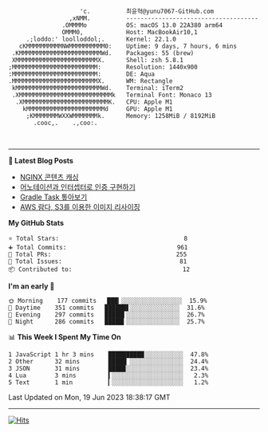 
```text
                    'c.          최윤혁@yunu7067-GitHub.com
                 ,xNMM.          -------------------------------------
               .OMMMMo           OS: macOS 13.0 22A380 arm64
               OMMM0,            Host: MacBookAir10,1
     .;loddo:' loolloddol;.      Kernel: 22.1.0
   cKMMMMMMMMMMNWMMMMMMMMMM0:    Uptime: 9 days, 7 hours, 6 mins
 .KMMMMMMMMMMMMMMMMMMMMMMMWd.    Packages: 55 (brew)
 XMMMMMMMMMMMMMMMMMMMMMMMX.      Shell: zsh 5.8.1
;MMMMMMMMMMMMMMMMMMMMMMMM:       Resolution: 1440x900
:MMMMMMMMMMMMMMMMMMMMMMMM:       DE: Aqua
.MMMMMMMMMMMMMMMMMMMMMMMMX.      WM: Rectangle
 kMMMMMMMMMMMMMMMMMMMMMMMMWd.    Terminal: iTerm2
 .XMMMMMMMMMMMMMMMMMMMMMMMMMMk   Terminal Font: Monaco 13
  .XMMMMMMMMMMMMMMMMMMMMMMMMK.   CPU: Apple M1
    kMMMMMMMMMMMMMMMMMMMMMMd     GPU: Apple M1
     ;KMMMMMMMWXXWMMMMMMMk.      Memory: 1258MiB / 8192MiB
       .cooc,.    .,coo:.

```

<br />

---

<!--START_SECTION:msrm-->

**📕  Latest Blog Posts**

- [NGINX 콘텐츠 캐싱](https://yunu7067.github.io/p/nginx-content-caching/)
- [어노테이션과 인터셉터로 인증 구현하기](https://yunu7067.github.io/p/impl-spring-auth-using-interceptor/)
- [Gradle Task 톺아보기](https://yunu7067.github.io/p/gradle-tasks/)
- [AWS 람다, S3를 이용한 이미지 리사이징](https://yunu7067.github.io/p/image-resize-for-aws-lambda/)

**My GitHub Stats**
```text
⭐ Total Stars:                                   8
➕ Total Commits:                               961
🔀 Total PRs:                                   255
🚩 Total Issues:                                 81
📦 Contributed to:                               12
```

**I'm an early 🐤**
```text
🌞 Morning    177 commits   ███▎░░░░░░░░░░░░░░░░░  15.9%
🌆 Daytime    351 commits   ██████▋░░░░░░░░░░░░░░  31.6%
🌃 Evening    297 commits   █████▌░░░░░░░░░░░░░░░  26.7%
🌙 Night      286 commits   █████▍░░░░░░░░░░░░░░░  25.7%
```

📊 **This Week I Spent My Time On**
```text
1 JavaScript 1 hr 3 mins    ██████████░░░░░░░░░░░  47.8%
2 Other      32 mins        █████▏░░░░░░░░░░░░░░░  24.4%
3 JSON       31 mins        ████▉░░░░░░░░░░░░░░░░  23.4%
4 Lua        3 mins         ▍░░░░░░░░░░░░░░░░░░░░   2.3%
5 Text       1 min          ▎░░░░░░░░░░░░░░░░░░░░   1.2%
```

Last Updated on Mon, 19 Jun 2023 18:38:17 GMT

<!--END_SECTION:msrm-->

---

<!-- https://hits.seeyoufarm.com -->  
[![Hits](https://hits.seeyoufarm.com/api/count/incr/badge.svg?url=https%3A%2F%2Fgithub.com%2Fyunu7067&count_bg=%2379C83D&title_bg=%23555555&icon=&icon_color=%23E7E7E7&title=Visited&edge_flat=true)](https://hits.seeyoufarm.com)
